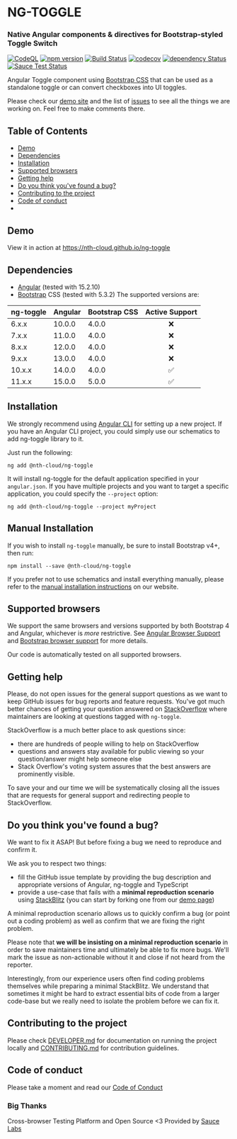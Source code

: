 # NG-TOGGLE

### Native Angular components & directives for Bootstrap-styled Toggle Switch

[![CodeQL](https://github.com/nth-cloud/ng-toggle/actions/workflows/codeql-analysis.yml/badge.svg)](https://github.com/nth-cloud/ng-toggle/actions/workflows/codeql-analysis.yml)
[![npm version](https://badge.fury.io/js/%40nth-cloud%2Fng-toggle.svg)](https://badge.fury.io/js/%40nth-cloud%2Fng-toggle)
[![Build Status](https://travis-ci.org/nth-cloud/ng-toggle.svg?branch=master)](https://travis-ci.org/nth-cloud/ng-toggle)
[![codecov](https://codecov.io/gh/nth-cloud/ng-toggle/branch/master/graph/badge.svg)](https://codecov.io/gh/nth-cloud/ng-toggle)
[![dependency Status](https://david-dm.org/nth-cloud/ng-toggle.svg?branch=master)](https://david-dm.org/nth-cloud/ng-toggle)
[![Sauce Test Status](https://saucelabs.com/browser-matrix/trickeyone.svg)](https://saucelabs.com/u/trickeyone)

Angular Toggle component using [Bootstrap CSS](https://www.getbootstrap.com) that can be used as a standalone toggle or can convert checkboxes into UI toggles.

Please check our [demo site](https://nth-cloud.github.io/ng-toggle) and the list of
[issues](https://github.com/nth-cloud/ng-toggle/issues) to see all the things we are working on. Feel free to make comments there.

## Table of Contents

- [Demo](#demo)
- [Dependencies](#dependencies)
- [Installation](#installation)
- [Supported browsers](#supported-browsers)
- [Getting help](#getting-help)
- [Do you think you've found a bug?](#do-you-think-youve-found-a-bug)
- [Contributing to the project](#contributing-to-the-project)
- [Code of conduct](#code-of-conduct)
-

## Demo

View it in action at https://nth-cloud.github.io/ng-toggle

## Dependencies

- [Angular](https://angular.io) (tested with 15.2.10)
- [Bootstrap](https://www.getbootstrap.com) CSS (tested with 5.3.2)
  The supported versions are:

| ng-toggle | Angular | Bootstrap CSS |   Active Support   |
| --------- | ------- | ------------- | :----------------: |
| 6.x.x     | 10.0.0  | 4.0.0         |        :x:         |
| 7.x.x     | 11.0.0  | 4.0.0         |        :x:         |
| 8.x.x     | 12.0.0  | 4.0.0         |        :x:         |
| 9.x.x     | 13.0.0  | 4.0.0         |        :x:         |
| 10.x.x    | 14.0.0  | 4.0.0         | :white_check_mark: |
| 11.x.x    | 15.0.0  | 5.0.0         | :white_check_mark: |

## Installation

We strongly recommend using [Angular CLI](https://cli.angular.io) for setting up a new project. If you have an Angular CLI
project, you could simply use our schematics to add ng-toggle library to it.

Just run the following:

```shell
ng add @nth-cloud/ng-toggle
```

It will install ng-toggle for the default application specified in your `angular.json`.
If you have multiple projects and you want to target a specific application, you could specify the `--project` option:

```shell
ng add @nth-cloud/ng-toggle --project myProject
```

## Manual Installation

If you wish to install `ng-toggle` manually, be sure to install Bootstrap v4+, then run:

```shell
npm install --save @nth-cloud/ng-toggle
```

If you prefer not to use schematics and install everything manually, please refer to the
[manual installation instructions](https://nth-cloud.github.io/ng-toggle/#/getting-started#installation) on our website.

## Supported browsers

We support the same browsers and versions supported by both Bootstrap 4 and Angular, whichever is _more_ restrictive.
See [Angular Browser Support](https://github.com/angular/angular/blob/master/README.md) and [Bootstrap browser support](https://getbootstrap.com/docs/5.3/getting-started/browsers-devices/) for more details.

Our code is automatically tested on all supported browsers.

## Getting help

Please, do not open issues for the general support questions as we want to keep GitHub issues for bug reports and feature requests. You've got much better chances of getting your question answered on [StackOverflow](http://stackoverflow.com/questions/tagged/ng-toggle) where maintainers are looking at questions tagged with `ng-toggle`.

StackOverflow is a much better place to ask questions since:

- there are hundreds of people willing to help on StackOverflow
- questions and answers stay available for public viewing so your question/answer might help someone else
- Stack Overflow's voting system assures that the best answers are prominently visible.

To save your and our time we will be systematically closing all the issues that are requests for general support and redirecting people to StackOverflow.

## Do you think you've found a bug?

We want to fix it ASAP! But before fixing a bug we need to reproduce and confirm it.

We ask you to respect two things:

- fill the GitHub issue template by providing the bug description and appropriate versions of Angular, ng-toggle and TypeScript
- provide a use-case that fails with a **minimal reproduction scenario** using [StackBlitz](https://stackblitz.com) (you can start by forking one from our [demo page](https://nth-cloud.github.io/ng-toggle/#/docs/examples))

A minimal reproduction scenario allows us to quickly confirm a bug (or point out a coding problem) as well as confirm that we are fixing the right problem.

Please note that **we will be insisting on a minimal reproduction scenario** in order to save maintainers time and ultimately be able to fix more bugs. We'll mark the issue as non-actionable without it and close if not heard from the reporter.

Interestingly, from our experience users often find coding problems themselves while preparing a minimal StackBlitz. We understand that sometimes it might be hard to extract essential bits of code from a larger code-base but we really need to isolate the problem before we can fix it.

## Contributing to the project

Please check [DEVELOPER.md](DEVELOPER.md) for documentation on running the project locally and [CONTRIBUTING.md](CONTRIBUTING.md) for contribution guidelines.

## Code of conduct

Please take a moment and read our [Code of Conduct](CODE_OF_CONDUCT.md)

### Big Thanks

Cross-browser Testing Platform and Open Source <3 Provided by [Sauce Labs](https://saucelabs.com)
